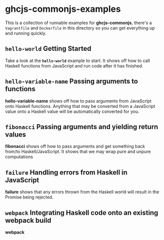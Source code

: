 # ghcjs-commonjs-examples
This is a collection of runnable examples for **ghcjs-commonjs**, there's a
`Vagrantfile` and `Dockerfile` in this directory so you can get everything up
and running quickly.

## `hello-world` Getting Started
Take a look at the **`hello-world`** example to start. It shows off how to call
Haskell functions from JavaScript and run code after it has finished.

## `hello-variable-name` Passing arguments to functions
**hello-variable-name** shows off how to pass arguments from JavaScript onto
Haskell functions. Anything that may be converted from a JavaScript value onto a
Haskell value will be automatically converted for you.

## `fibonacci` Passing arguments and yielding return values
**fibonacci** shows off how to pass arguments and get something back from/to
Haskell/JavaScript. It shows that we may wrap pure and unpure computations

## `failure` Handling errors from Haskell in JavaScript
**failure** shows that any errors thrown from the Haskell world will result in
the Promise being rejected.

## `webpack` Integrating Haskell code onto an existing webpack build
**webpack**
